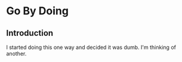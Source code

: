 # Go By Doing

## Introduction
I started doing this one way and decided it was dumb.
I'm thinking of another.
